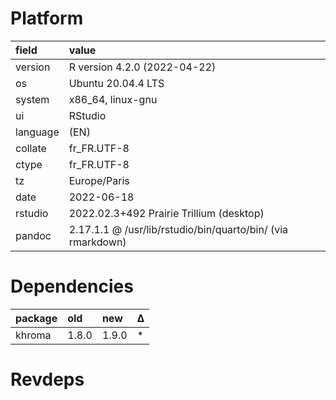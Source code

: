 # Platform

|field    |value                                                       |
|:--------|:-----------------------------------------------------------|
|version  |R version 4.2.0 (2022-04-22)                                |
|os       |Ubuntu 20.04.4 LTS                                          |
|system   |x86_64, linux-gnu                                           |
|ui       |RStudio                                                     |
|language |(EN)                                                        |
|collate  |fr_FR.UTF-8                                                 |
|ctype    |fr_FR.UTF-8                                                 |
|tz       |Europe/Paris                                                |
|date     |2022-06-18                                                  |
|rstudio  |2022.02.3+492 Prairie Trillium (desktop)                    |
|pandoc   |2.17.1.1 @ /usr/lib/rstudio/bin/quarto/bin/ (via rmarkdown) |

# Dependencies

|package |old   |new   |Δ  |
|:-------|:-----|:-----|:--|
|khroma  |1.8.0 |1.9.0 |*  |

# Revdeps

